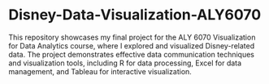 # Disney-Data-Visualization-ALY6070
This repository showcases my final project for the ALY 6070 Visualization for Data Analytics course, where I explored and visualized Disney-related data. The project demonstrates effective data communication techniques and visualization tools, including R for data processing, Excel for data management, and Tableau for interactive visualization.
